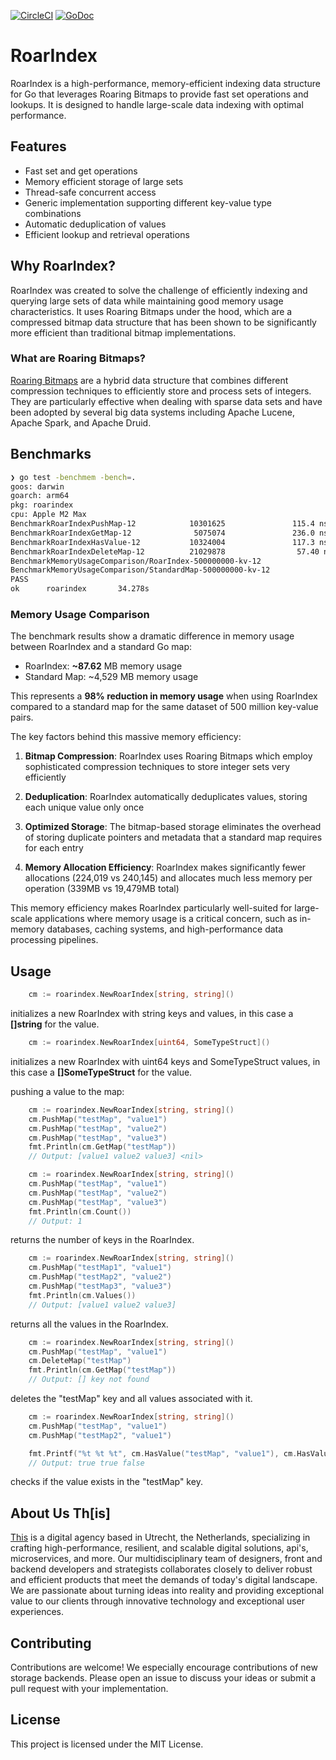 [![CircleCI](https://dl.circleci.com/status-badge/img/gh/thisisdevelopment/roarindex/tree/master.svg?style=svg)](https://dl.circleci.com/status-badge/redirect/gh/thisisdevelopment/roarindex/tree/master)
[![GoDoc](https://godoc.org/github.com/thisisdevelopment/roarindex?status.svg)](https://godoc.org/github.com/thisisdevelopment/roarindex)


# RoarIndex

RoarIndex is a high-performance, memory-efficient indexing data structure for Go that leverages Roaring Bitmaps to provide fast set operations and lookups. It is designed to handle large-scale data indexing with optimal performance.

## Features

- Fast set and get operations
- Memory efficient storage of large sets
- Thread-safe concurrent access
- Generic implementation supporting different key-value type combinations
- Automatic deduplication of values
- Efficient lookup and retrieval operations

## Why RoarIndex?

RoarIndex was created to solve the challenge of efficiently indexing and querying large sets of data while maintaining good memory usage characteristics. It uses Roaring Bitmaps under the hood, which are a compressed bitmap data structure that has been shown to be significantly more efficient than traditional bitmap implementations.

### What are Roaring Bitmaps?

[Roaring Bitmaps](https://roaringbitmap.org/) are a hybrid data structure that combines different compression techniques to efficiently store and process sets of integers. They are particularly effective when dealing with sparse data sets and have been adopted by several big data systems including Apache Lucene, Apache Spark, and Apache Druid.


## Benchmarks
```bash
❯ go test -benchmem -bench=.
goos: darwin
goarch: arm64
pkg: roarindex
cpu: Apple M2 Max
BenchmarkRoarIndexPushMap-12            10301625               115.4 ns/op            13 B/op          1 allocs/op
BenchmarkRoarIndexGetMap-12              5075074               236.0 ns/op           205 B/op          3 allocs/op
BenchmarkRoarIndexHasValue-12           10324004               117.3 ns/op            13 B/op          1 allocs/op
BenchmarkRoarIndexDeleteMap-12          21029878                57.40 ns/op           13 B/op          1 allocs/op
BenchmarkMemoryUsageComparison/RoarIndex-500000000-kv-12                       1        22166860000 ns/op               87.62 MB-RoarIndex      339899048 B/op    224019 allocs/op
BenchmarkMemoryUsageComparison/StandardMap-500000000-kv-12                     1        1442234500 ns/op              4529 MB-StdMap    19479252520 B/op          240145 allocs/op
PASS
ok      roarindex       34.278s
```


### Memory Usage Comparison

The benchmark results show a dramatic difference in memory usage between RoarIndex and a standard Go map:

- RoarIndex: **~87.62** MB memory usage
- Standard Map: ~4,529 MB memory usage

This represents a **98% reduction in memory usage** when using RoarIndex compared to a standard map for the same dataset of 500 million key-value pairs.

The key factors behind this massive memory efficiency:

1. **Bitmap Compression**: RoarIndex uses Roaring Bitmaps which employ sophisticated compression techniques to store integer sets very efficiently

2. **Deduplication**: RoarIndex automatically deduplicates values, storing each unique value only once

3. **Optimized Storage**: The bitmap-based storage eliminates the overhead of storing duplicate pointers and metadata that a standard map requires for each entry

4. **Memory Allocation Efficiency**: RoarIndex makes significantly fewer allocations (224,019 vs 240,145) and allocates much less memory per operation (339MB vs 19,479MB total)

This memory efficiency makes RoarIndex particularly well-suited for large-scale applications where memory usage is a critical concern, such as in-memory databases, caching systems, and high-performance data processing pipelines.

## Usage

```go
	cm := roarindex.NewRoarIndex[string, string]()
```
initializes a new RoarIndex with string keys and values, in this case a **[]string** for the value.

```go
	cm := roarindex.NewRoarIndex[uint64, SomeTypeStruct]()
```
initializes a new RoarIndex with uint64 keys and SomeTypeStruct values, in this case a **[]SomeTypeStruct** for the value. 

pushing a value to the map:

```go
	cm := roarindex.NewRoarIndex[string, string]()
	cm.PushMap("testMap", "value1")
	cm.PushMap("testMap", "value2")
	cm.PushMap("testMap", "value3")
	fmt.Println(cm.GetMap("testMap"))
	// Output: [value1 value2 value3] <nil>
```

```go
	cm := roarindex.NewRoarIndex[string, string]()
	cm.PushMap("testMap", "value1")
	cm.PushMap("testMap", "value2")
	cm.PushMap("testMap", "value3")
	fmt.Println(cm.Count())
	// Output: 1
```
returns the number of keys in the RoarIndex.

```go
	cm := roarindex.NewRoarIndex[string, string]()
	cm.PushMap("testMap1", "value1")
	cm.PushMap("testMap2", "value2")
	cm.PushMap("testMap3", "value3")
	fmt.Println(cm.Values())
	// Output: [value1 value2 value3]
```
returns all the values in the RoarIndex.

```go
	cm := roarindex.NewRoarIndex[string, string]()
	cm.PushMap("testMap", "value1")
	cm.DeleteMap("testMap")
	fmt.Println(cm.GetMap("testMap"))
	// Output: [] key not found
```
deletes the "testMap" key and all values associated with it.

```go
	cm := roarindex.NewRoarIndex[string, string]()
	cm.PushMap("testMap", "value1")
	cm.PushMap("testMap2", "value1")

	fmt.Printf("%t %t %t", cm.HasValue("testMap", "value1"), cm.HasValue("testMap2", "value1"), cm.HasValue("testMap", "value2"))
	// Output: true true false
```
checks if the value exists in the "testMap" key.

## About Us Th[is]

[This](https://this.nl) is a digital agency based in Utrecht, the Netherlands, specializing in crafting high-performance, resilient, and scalable digital solutions, api's, microservices, and more. Our multidisciplinary team of designers, front and backend developers and strategists collaborates closely to deliver robust and efficient products that meet the demands of today's digital landscape. We are passionate about turning ideas into reality and providing exceptional value to our clients through innovative technology and exceptional user experiences.

## Contributing

Contributions are welcome! We especially encourage contributions of new storage backends. Please open an issue to discuss your ideas or submit a pull request with your implementation.

## License

This project is licensed under the MIT License.
